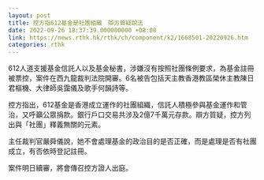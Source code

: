 ```yaml
---
layout: post
title: 控方指612基金是社團組織　辯方質疑說法
date: 2022-09-26 18:37:39.000000000 +08:00
link: https://news.rthk.hk/rthk/ch/component/k2/1668501-20220926.htm
categories: rthk
---
```


612人道支援基金信託人以及基金秘書，涉嫌沒有按照社團條例要求，為基金註冊被票控，案件在西九龍裁判法院開審。6名被告包括天主教香港教區榮休主教陳日君樞機、大律師吳靄儀及歌手何韻詩等。

控方指出，612基金是香港成立運作的社團組織，信託人積極參與基金運作和管治，又呼籲公眾捐款。銀行戶口交易共涉及2億7千萬元存款。辯方質疑，控方列出與「社團」釋義無關的元素。

主任裁判官嚴舜儀說，她不會處理基金的政治目的是否正確，而是處理是否有社團成立，有否依時登記註冊。
 
案件明日續審，將會傳召控方證人出庭。
